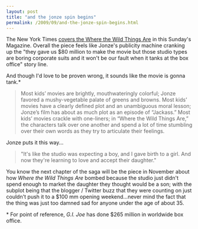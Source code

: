 ```yaml
---
layout: post
title: "and the jonze spin begins"
permalink: /2009/09/and-the-jonze-spin-begins.html
---
```


The New York Times [covers the Where the Wild Things Are](http://www.nytimes.com/2009/09/06/magazine/06jonze-t.html?_r=1&src=twt&twt=nytimes) in this Sunday's Magazine. Overall the piece feels like Jonze's publicity machine cranking up the "they gave us $80 million to make the movie but those studio types are boring corporate suits and it won't be our fault when it tanks at the box office" story line.

And though I'd love to be proven wrong, it sounds like the movie is gonna tank.*

> Most kids’ movies are brightly, mouthwateringly colorful; Jonze favored a mushy-vegetable palate of greens and browns. Most kids’ movies have a clearly defined plot and an unambiguous moral lesson; Jonze’s film has about as much plot as an episode of “Jackass.” Most kids’ movies crackle with one-liners; in “Where the Wild Things Are,” the characters talk over one another and spend a lot of time stumbling over their own words as they try to articulate their feelings.

Jonze puts it this way...

> "It's like the studio was expecting a boy, and I gave birth to a girl. And now they're learning to love and accept their daughter."

You know the next chapter of the saga will be the piece in November about how _Where the Wild Things Are_ bombed because the studio just didn't spend enough to market the daughter they thought would be a son; with the subplot being that the blogger / Twitter buzz that they were counting on just couldn't push it to a $100 mm opening weekend...never mind the fact that the thing was just too damned sad for anyone under the age of about 35.

\* For point of reference, _G.I. Joe_ has done $265 million in worldwide box office.
